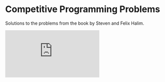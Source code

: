 # Competitive Programming Problems
Solutions to the problems from the book by Steven and Felix Halim.


![book image](http://static.lulu.com/browse/product_thumbnail.php?productId=21059906&resolution=320)
